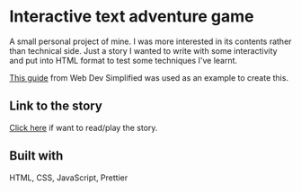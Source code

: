 # Interactive text adventure game

A small personal project of mine. I was more interested in its contents rather than technical side. Just a story I wanted to write with some interactivity and put into HTML format to test some techniques I've learnt.

[This guide](https://www.youtube.com/watch?v=R1S_NhKkvGA&list=PLvHjogly_3JPuPbgzkBK6BmM5SJynzJb_&index=14) from Web Dev Simplified was used as an example to create this.

## Link to the story

[Click here](https://dimterion.github.io/Poets-of-tomorrows-world/) if want to read/play the story.

## Built with

HTML, CSS, JavaScript, Prettier
